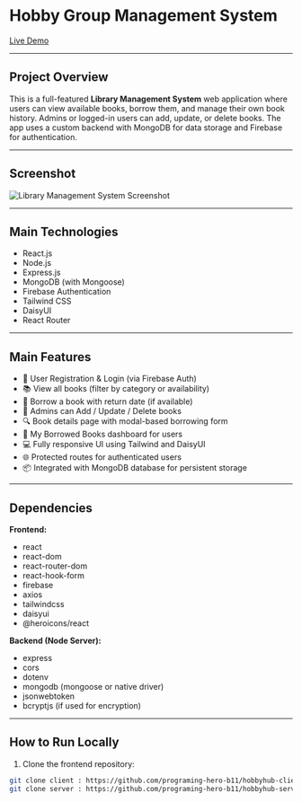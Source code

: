 # Hobby Group Management System

[Live Demo](https://assignment-ten-e8281.web.app/)

---

## Project Overview

This is a full-featured **Library Management System** web application where users can view available books, borrow them, and manage their own book history. Admins or logged-in users can add, update, or delete books. The app uses a custom backend with MongoDB for data storage and Firebase for authentication.

---

## Screenshot

![Library Management System Screenshot](https://i.ibb.co/tp9SCdGM/Screenshot-2025-06-25-012826.png)
<!-- Replace with a real screenshot URL of your site -->

---

## Main Technologies

- React.js
- Node.js
- Express.js
- MongoDB (with Mongoose)
- Firebase Authentication
- Tailwind CSS
- DaisyUI
- React Router

---

## Main Features

- 🔐 User Registration & Login (via Firebase Auth)
- 📚 View all books (filter by category or availability)
- 📖 Borrow a book with return date (if available)
- 📝 Admins can Add / Update / Delete books
- 🔍 Book details page with modal-based borrowing form
- 📄 My Borrowed Books dashboard for users
- 💻 Fully responsive UI using Tailwind and DaisyUI
- 🌐 Protected routes for authenticated users
- 📦 Integrated with MongoDB database for persistent storage

---

## Dependencies

**Frontend:**
- react
- react-dom
- react-router-dom
- react-hook-form
- firebase
- axios
- tailwindcss
- daisyui
- @heroicons/react

**Backend (Node Server):**
- express
- cors
- dotenv
- mongodb (mongoose or native driver)
- jsonwebtoken
- bcryptjs (if used for encryption)

---

## How to Run Locally


1. Clone the frontend repository:
```bash
git clone client : https://github.com/programing-hero-b11/hobbyhub-client-kira217-cyber.git
git clone server : https://github.com/programing-hero-b11/hobbyhub-server-kira217-cyber.git

